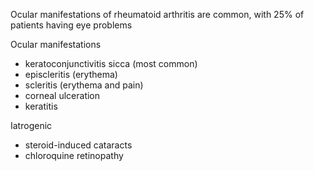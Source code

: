 Ocular manifestations of rheumatoid arthritis are common, with 25% of patients having eye problems  
  
Ocular manifestations  
* keratoconjunctivitis sicca (most common)
* episcleritis (erythema)
* scleritis (erythema and pain)
* corneal ulceration
* keratitis

  
Iatrogenic  
* steroid\-induced cataracts
* chloroquine retinopathy
